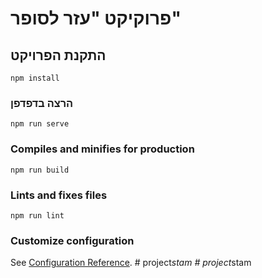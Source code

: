 # פרוקיקט "עזר לסופר"


## התקנת הפרויקט
```
npm install
```

### הרצה בדפדפן
```
npm run serve
```

### Compiles and minifies for production
```
npm run build
```

### Lints and fixes files
```
npm run lint
```

### Customize configuration
See [Configuration Reference](https://cli.vuejs.org/config/).
#   p r o j e c t _ s t a m 
 
 #   p r o j e c t _ s t a m 
 
 
